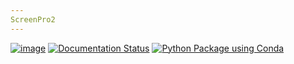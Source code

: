 ```yaml
---
ScreenPro2
---
```


[![image](https://img.shields.io/pypi/v/screenpro2.svg)](https://pypi.python.org/pypi/screenpro2)
[![Documentation Status](https://readthedocs.org/projects/screenpro2/badge/?version=latest)](https://screenpro2.readthedocs.io/en/latest/?version=latest)
[![Python Package using Conda](https://github.com/abearab/ScreenPro2/actions/workflows/python-package-conda.yml/badge.svg?branch=main)](https://github.com/abearab/ScreenPro2/actions/workflows/python-package-conda.yml)
